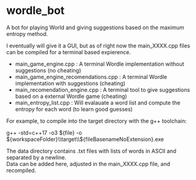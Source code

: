 # wordle_bot
A bot for playing World and giving suggestions based on the maximum entropy method.

I eventually will give it a GUI, but as of right now the main_XXXX.cpp files can be compiled for a terminal based expierence.

- main_game_engine.cpp : A terminal Wordle implementation without suggestions (no cheating)
- main_game_engine_recomendations.cpp : A terminal Wordle implementation with suggestions (cheating)
- main_recomendation_engine.cpp : A terminal tool to give suggestions based on a external Wordle game (cheating)
- main_entropy_list.cpp : Will evalauate a word list and compute the entropy for each word (to learn good guesses)

For example, to compile into the target directory with the g++ toolchain:

  g++ -std=c++17 -o3 ${file} -o ${workspaceFolder}\\target\\${fileBasenameNoExtension}.exe
  
The data directory contains .txt files with lists of words in ASCII and separated by a newline.  
Data can be added here, adjusted in the main_XXXX.cpp file, and recompiled.


